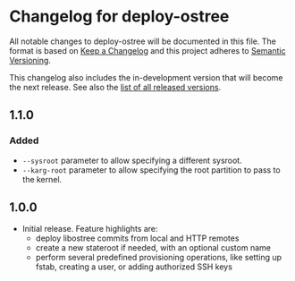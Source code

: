 # Changelog for deploy-ostree

All notable changes to deploy-ostree will be documented in this file. The format
is based on [Keep a Changelog](http://keepachangelog.com/en/1.0.0/) and this
project adheres to [Semantic Versioning](http://semver.org/spec/v2.0.0.html).

This changelog also includes the in-development version that will become the
next release. See also the [list of all released versions](https://pypi.org/project/deploy-ostree/#history).

## 1.1.0
### Added
* `--sysroot` parameter to allow specifying a different sysroot.
* `--karg-root` parameter to allow specifying the root partition to pass to the
  kernel.

## 1.0.0
* Initial release. Feature highlights are:
  - deploy libostree commits from local and HTTP remotes
  - create a new stateroot if needed, with an optional custom name
  - perform several predefined provisioning operations, like setting up fstab,
    creating a user, or adding authorized SSH keys

